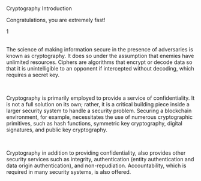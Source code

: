 <br>
<p id="title-lesson">Cryptography Introduction</p>
<p id="sub-md">Congratulations, you are extremely fast!</p>
<div id="line-md">1</div>
<br>
<p id="sub-md"><span id="special-word">The science of making information secure in the presence of adversaries is known as cryptography</span>. It does so under the assumption that enemies have unlimited resources. Ciphers are algorithms that encrypt or decode data so that it is unintelligible to an opponent if intercepted without decoding, which requires a secret key.</p>
<br>
<p id="sub-md"><span id="special-word">Cryptography</span> is primarily employed to provide a service of confidentiality. It is not a full solution on its own; rather, it is a critical building piece inside a larger security system to handle a security problem. Securing a blockchain environment, for example, necessitates the use of numerous cryptographic primitives, such as hash functions, symmetric key cryptography, digital signatures, and public key cryptography.</p>
<br>
<p id="sub-md">Cryptography in addition to providing confidentiality, also provides other security services such as <span id="special-word">integrity, authentication (entity authentication and data origin authentication), and non-repudiation</span>. Accountability, which is required in many security systems, is also offered.</p>